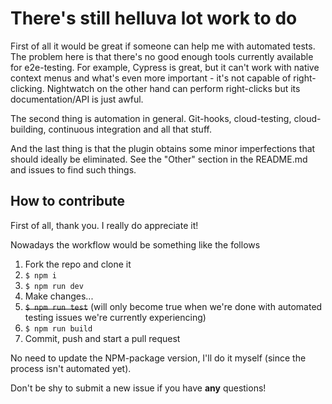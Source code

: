 # There's still helluva lot work to do

First of all it would be great if someone can help me with automated tests. The problem here is that there's no good enough tools currently available for e2e-testing. For example, Cypress is great, but it can't work with native context menus and what's even more important - it's not capable of right-clicking. Nightwatch on the other hand can perform right-clicks but its documentation/API is just awful.

The second thing is automation in general. Git-hooks, cloud-testing, cloud-building, continuous integration and all that stuff.

And the last thing is that the plugin obtains some minor imperfections that should ideally be eliminated. See the "Other" section in the README.md and issues to find such things.

## How to contribute

First of all, thank you. I really do appreciate it!

Nowadays the workflow would be something like the follows

1. Fork the repo and clone it
1. `$ npm i`
1. `$ npm run dev`
1. Make changes...
1. <s>`$ npm run test`</s> (will only become true when we're done with automated testing issues we're currently experiencing)
1. `$ npm run build`
1. Commit, push and start a pull request

No need to update the NPM-package version, I'll do it myself (since the process isn't automated yet).

Don't be shy to submit a new issue if you have **any** questions!
